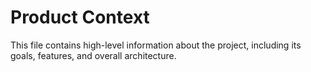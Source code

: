 # Product Context

This file contains high-level information about the project, including its goals, features, and overall architecture.